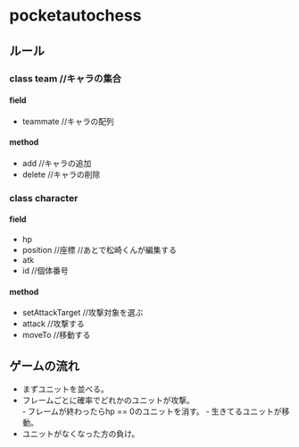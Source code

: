 # pocketautochess

## ルール

### class team //キャラの集合
#### field
- teammate //キャラの配列
#### method
- add //キャラの追加
- delete //キャラの削除

### class character
#### field
- hp
- position //座標
//あとで松崎くんが編集する
- atk
- id //個体番号
#### method
- setAttackTarget //攻撃対象を選ぶ
- attack //攻撃する
- moveTo //移動する

## ゲームの流れ
- まずユニットを並べる。
- フレームごとに確率でどれかのユニットが攻撃。  
‐ フレームが終わったらhp == 0のユニットを消す。
‐ 生きてるユニットが移動。
- ユニットがなくなった方の負け。
